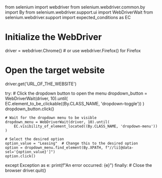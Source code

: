 from selenium import webdriver
from selenium.webdriver.common.by import By
from selenium.webdriver.support.ui import WebDriverWait
from selenium.webdriver.support import expected_conditions as EC

# Initialize the WebDriver
driver = webdriver.Chrome()  # or use webdriver.Firefox() for Firefox

# Open the target website
driver.get('URL_OF_THE_WEBSITE')

try:
    # Click the dropdown button to open the menu
    dropdown_button = WebDriverWait(driver, 10).until(
        EC.element_to_be_clickable((By.CLASS_NAME, 'dropdown-toggle'))
    )
    dropdown_button.click()

    # Wait for the dropdown menu to be visible
    dropdown_menu = WebDriverWait(driver, 10).until(
        EC.visibility_of_element_located((By.CLASS_NAME, 'dropdown-menu'))
    )

    # Select the desired option
    option_value = "Leasing"  # Change this to the desired option
    option = dropdown_menu.find_element(By.XPATH, f"//li[@data-sel='{option_value}']")
    option.click()

except Exception as e:
    print(f"An error occurred: {e}")
finally:
    # Close the browser
    driver.quit()

